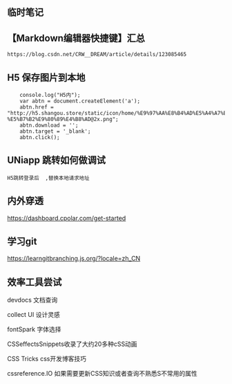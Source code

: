 ## 临时笔记 


## 【Markdown编辑器快捷键】汇总  
    https://blog.csdn.net/CRW__DREAM/article/details/123085465
## H5  保存图片到本地

        console.log("H5内");
		var abtn = document.createElement('a');
		abtn.href = "http://h5.shangou.store/static/icon/home/%E9%97%AA%E8%B4%AD%E5%A4%A7%E6%A8%A1%E5%9E%8B-%E5%B7%B2%E9%80%89%E4%B8%AD@2x.png";
		abtn.download = '';
		abtn.target = '_blank';
		abtn.click();

## UNiapp 跳转如何做调试 
    H5跳转登录后  ,替换本地请求地址    
	    
## 内外穿透 

https://dashboard.cpolar.com/get-started

## 学习git 

https://learngitbranching.js.org/?locale=zh_CN

## 效率工具尝试  

devdocs    文档查询


collect UI   设计灵感

fontSpark   字体选择

CSSeffectsSnippets收录了大约20多种cSS动画

CSS Tricks  css开发博客技巧


cssreference.IO  如果需要更新CSS知识或者查询不熟悉S不常用的属性

